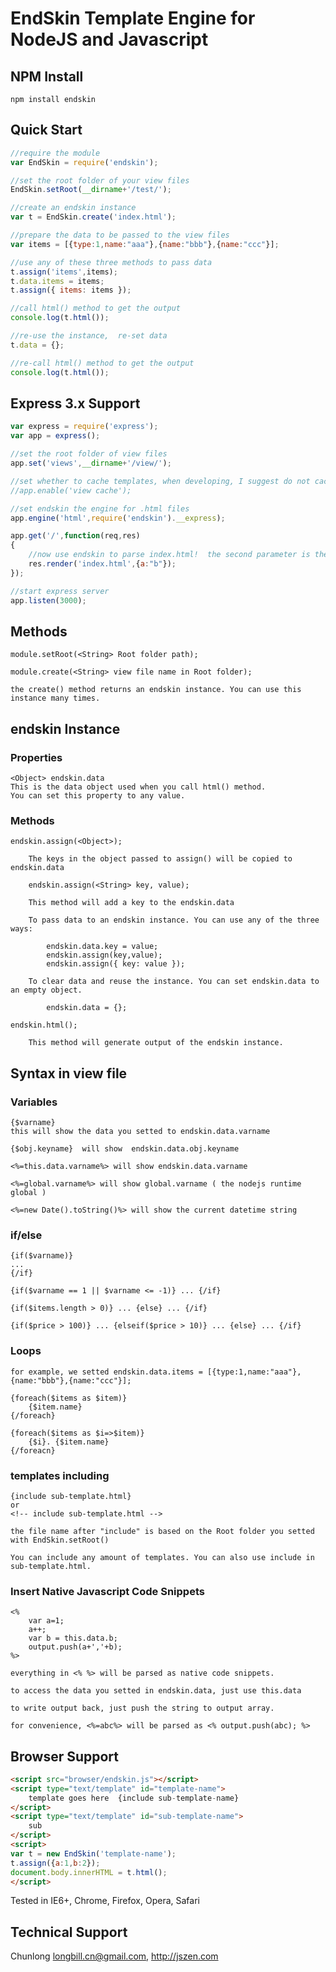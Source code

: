 # EndSkin Template Engine for NodeJS and Javascript #

## NPM Install ##

	npm install endskin

## Quick Start ##

```javascript
//require the module
var EndSkin = require('endskin');

//set the root folder of your view files
EndSkin.setRoot(__dirname+'/test/');

//create an endskin instance
var t = EndSkin.create('index.html');

//prepare the data to be passed to the view files
var items = [{type:1,name:"aaa"},{name:"bbb"},{name:"ccc"}];

//use any of these three methods to pass data
t.assign('items',items);
t.data.items = items;
t.assign({ items: items });

//call html() method to get the output
console.log(t.html());

//re-use the instance,  re-set data
t.data = {};

//re-call html() method to get the output
console.log(t.html());
```

## Express 3.x Support ##

```javascript
var express = require('express');
var app = express();

//set the root folder of view files
app.set('views',__dirname+'/view/');

//set whether to cache templates, when developing, I suggest do not cache it
//app.enable('view cache');

//set endskin the engine for .html files
app.engine('html',require('endskin').__express);

app.get('/',function(req,res)
{
	//now use endskin to parse index.html!  the second parameter is the data object
	res.render('index.html',{a:"b"});
});

//start express server
app.listen(3000);
```

## Methods ##

	module.setRoot(<String> Root folder path);

	module.create(<String> view file name in Root folder);

	the create() method returns an endskin instance. You can use this instance many times.

## endskin Instance ##

### Properties ###

	<Object> endskin.data
	This is the data object used when you call html() method.
	You can set this property to any value.

### Methods ##
	
	endskin.assign(<Object>);

		The keys in the object passed to assign() will be copied to endskin.data

		endskin.assign(<String> key, value);

		This method will add a key to the endskin.data

		To pass data to an endskin instance. You can use any of the three ways:

			endskin.data.key = value;
			endskin.assign(key,value);
			endskin.assign({ key: value });

		To clear data and reuse the instance. You can set endskin.data to an empty object.

			endskin.data = {};

	endskin.html();

		This method will generate output of the endskin instance.


## Syntax in view file ##

### Variables ###
	
	{$varname}
	this will show the data you setted to endskin.data.varname

	{$obj.keyname}  will show  endskin.data.obj.keyname

	<%=this.data.varname%> will show endskin.data.varname

	<%=global.varname%> will show global.varname ( the nodejs runtime global )

	<%=new Date().toString()%> will show the current datetime string

### if/else ###

	{if($varname)}
	...
	{/if}

	{if($varname == 1 || $varname <= -1)} ... {/if}

	{if($items.length > 0)} ... {else} ... {/if}

	{if($price > 100)} ... {elseif($price > 10)} ... {else} ... {/if}

### Loops ###

	for example, we setted endskin.data.items = [{type:1,name:"aaa"},{name:"bbb"},{name:"ccc"}];

	{foreach($items as $item)}
		{$item.name}
	{/foreach}

	{foreach($items as $i=>$item)}
		{$i}. {$item.name}
	{/foreacn}

### templates including ###

	{include sub-template.html}
	or
	<!-- include sub-template.html -->

	the file name after "include" is based on the Root folder you setted with EndSkin.setRoot()

	You can include any amount of templates. You can also use include in sub-template.html.

### Insert Native Javascript Code Snippets ###

	<%
		var a=1;
		a++;
		var b = this.data.b;
		output.push(a+','+b);
	%>
	
	everything in <% %> will be parsed as native code snippets.

	to access the data you setted in endskin.data, just use this.data

	to write output back, just push the string to output array.

	for convenience, <%=abc%> will be parsed as <% output.push(abc); %> 



## Browser Support ##
```html
<script src="browser/endskin.js"></script>
<script type="text/template" id="template-name">
	template goes here  {include sub-template-name}
</script>
<script type="text/template" id="sub-template-name">
	sub
</script>
<script>
var t = new EndSkin('template-name');
t.assign({a:1,b:2});
document.body.innerHTML = t.html();
</script>
```
Tested in IE6+, Chrome, Firefox, Opera, Safari


## Technical Support ##

Chunlong longbill.cn@gmail.com,  http://jszen.com
	


